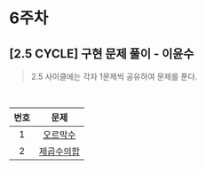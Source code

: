 # 6주차

## [2.5 CYCLE] 구현 문제 풀이 - 이윤수

> 2.5 사이클에는 각자 1문제씩 공유하여 문제를 푼다.

<br>

| 번호 |                       문제                       |
| :--: | :----------------------------------------------: |
|  1   | [오르막수](https://www.acmicpc.net/problem/11057) |
|  2   | [제곱수의합](https://www.acmicpc.net/problem/1699) |
